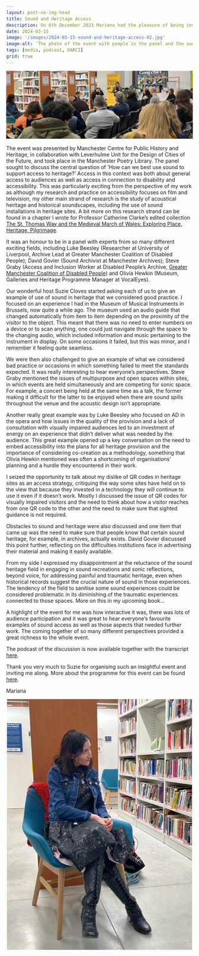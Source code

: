 ```yaml
---
layout: post-no-img-head
title: Sound and Heritage Access
description: On 6th December 2023 Mariana had the pleasure of being invited to join a panel organised by Suzie Cloves from Manchester Metropolitan University.
date: 2024-03-15
image: '/images/2024-03-15-sound-and-heritage-access-02.jpg'
image-alt: ‘The photo of the event with people in the panel and the audience.’
tags: [media, podcast, DARCI]
grid: true
---
```


![The photo of the event with people in the panel and the audience.](/images/2024-03-15-sound-and-heritage-access-02.jpg)

The event was presented by Manchester Centre for Public History and Heritage, in collaboration with Leverhulme Unit for the Design of Cities of the Future, and took place in the Manchester Poetry Library. The panel sought to discuss the central question of ‘How can we best use sound to support access to heritage?’ Access in this context was both about general access to audiences as well as access in connection to disability and accessibility. This was particularly exciting from the perspective of my work as although my research and practice on accessibility focuses on film and television, my other main strand of research is the study of acoustical heritage and historical soundscapes, including the use of sound installations in heritage sites. A bit more on this research strand can be found in a chapter I wrote for Professor Catherine Clarke’s edited collection [The St. Thomas Way and the Medieval March of Wales: Exploring Place, Heritage, Pilgrimage](https://www.arc-humanities.org/9781641892469/the-st-thomas-way-and-the-medieval-march-of-wales/).

It was an honour to be in a panel with experts from so many different exciting fields, including Luke Beesley (Researcher at University of Liverpool, Archive Lead at Greater Manchester Coalition of Disabled People); David Govier (Sound Archivist at Manchester Archives); Steve Graby (Access and Inclusion Worker at Disabled People’s Archive, [Greater Manchester Coalition of Disabled People](https://gmcdp.com/)) and Olivia Hewkin (Museum, Galleries and Heritage Programme Manager at VocalEyes). 

Our wonderful host Suzie Cloves started asking each of us to give an example of use of sound in heritage that we considered good practice. I focused on an experience I had in the Museum of Musical Instruments in Brussels, now quite a while ago. The museum used an audio guide that changed automatically from item to item depending on the proximity of the visitor to the object. This meant that there was no need to enter numbers on a device or to scan anything, one could just navigate through the space to the changing audio, which included information and music pertaining to the instrument in display. On some occasions it failed, but this was minor, and I remember it feeling quite seamless.  

We were then also challenged to give an example of what we considered bad practice or occasions in which something failed to meet the standards expected. It was really interesting to hear everyone’s perspectives. Steve Graby mentioned the issues of multipurpose and open spaces within sites, in which events are held simultaneously and are competing for sonic space. For example, a concert being held at the same time as a talk, the former making it difficult for the latter to be enjoyed when there are sound spills throughout the venue and the acoustic design isn’t appropriate. 

Another really great example was by Luke Beesley who focused on AD in the opera and how issues in the quality of the provision and a lack of consultation with visually impaired audiences led to an investment of energy on an experience that didn’t deliver what was needed by the audience. This great example opened up a key conversation on the need to embed accessibility into the plans for all heritage provision and the importance of considering co-creation as a methodology, something that Olivia Hewkin mentioned was often a shortcoming of organisations’ planning and a hurdle they encountered in their work.

I seized the opportunity to talk about my dislike of QR codes in heritage sites as an access strategy, critiquing the way some sites have held on to the view that because they invested in a technology they will continue to use it even if it doesn’t work. Mostly I discussed the issue of QR codes for visually impaired visitors and the need to think about how a visitor reaches from one QR code to the other and the need to make sure that sighted guidance is not required.

Obstacles to sound and heritage were also discussed and one item that came up was the need to make sure that people know that certain sound heritage, for example, in archives, actually exists. David Govier discussed this point further, reflecting on the difficulties institutions face in advertising their material and making it easily available.    

From my side I expressed my disappointment at the reluctance of the sound heritage field in engaging in sound recreations and sonic reflections, beyond voice, for addressing painful and traumatic heritage, even when historical records suggest the crucial nature of sound in those experiences. The tendency of the field to sanitise some sound experiences could be considered problematic in its diminishing of the traumatic experiences connected to those spaces. More on this in my upcoming book… 

A highlight of the event for me was how interactive it was, there was lots of audience participation and it was great to hear everyone’s favourite examples of sound access as well as those aspects that needed further work. The coming together of so many different perspectives provided a great richness to the whole event.

The podcast of the discussion is now available together with the transcript [here](https://mcphh.wordpress.com/2024/01/26/how-best-can-we-use-sound-to-access-heritage-public-discussion-6-december-2023-manchester-poetry-library-podcast/).

Thank you very much to Suzie for organising such an insightful event and inviting me along. More about the programme for this event can be found [here](https://pastandpresent.org.uk/registration-and-programme-for-sound-to-access-heritage-event/).

Mariana

<center><img src="/images/2024-03-15-sound-and-heritage-access-01.jpg" width="500"></center>